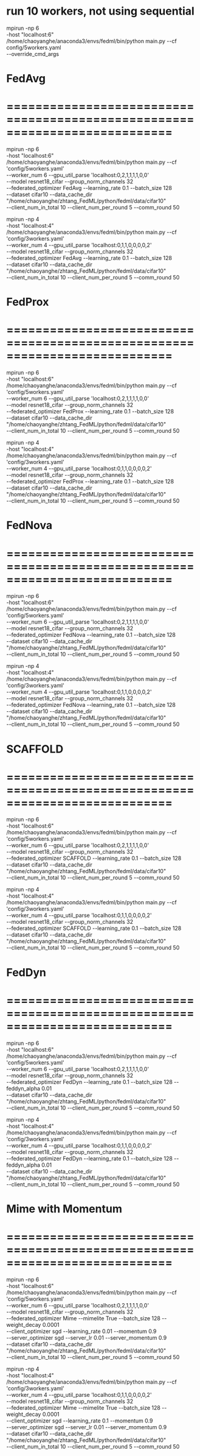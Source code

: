 
# run 10 workers, not using sequential
mpirun -np 6 \
-host "localhost:6" \
/home/chaoyanghe/anaconda3/envs/fedml/bin/python main.py --cf config/5workers.yaml \
--override_cmd_args






#     FedAvg
# ===========================================================================
mpirun -np 6 \
-host "localhost:6" \
/home/chaoyanghe/anaconda3/envs/fedml/bin/python main.py --cf 'config/5workers.yaml' \
--worker_num 6 --gpu_util_parse 'localhost:0,2,1,1,1,1,0,0' \
--model resnet18_cifar  --group_norm_channels 32 \
--federated_optimizer FedAvg  --learning_rate 0.1 --batch_size 128 \
--dataset cifar10  --data_cache_dir "/home/chaoyanghe/zhtang_FedML/python/fedml/data/cifar10" \
--client_num_in_total 10 --client_num_per_round 5 --comm_round 50




mpirun -np 4 \
-host "localhost:4" \
/home/chaoyanghe/anaconda3/envs/fedml/bin/python main.py --cf 'config/3workers.yaml' \
--worker_num 4 --gpu_util_parse 'localhost:0,1,1,0,0,0,0,2' \
--model resnet18_cifar  --group_norm_channels 32 \
--federated_optimizer FedAvg  --learning_rate 0.1 --batch_size 128 \
--dataset cifar10  --data_cache_dir "/home/chaoyanghe/zhtang_FedML/python/fedml/data/cifar10" \
--client_num_in_total 10 --client_num_per_round 5 --comm_round 50





#     FedProx
# ===========================================================================
mpirun -np 6 \
-host "localhost:6" \
/home/chaoyanghe/anaconda3/envs/fedml/bin/python main.py --cf 'config/5workers.yaml' \
--worker_num 6 --gpu_util_parse 'localhost:0,2,1,1,1,1,0,0' \
--model resnet18_cifar  --group_norm_channels 32 \
--federated_optimizer FedProx  --learning_rate 0.1 --batch_size 128 \
--dataset cifar10  --data_cache_dir "/home/chaoyanghe/zhtang_FedML/python/fedml/data/cifar10" \
--client_num_in_total 10 --client_num_per_round 5 --comm_round 50



mpirun -np 4 \
-host "localhost:4" \
/home/chaoyanghe/anaconda3/envs/fedml/bin/python main.py --cf 'config/3workers.yaml' \
--worker_num 4 --gpu_util_parse 'localhost:0,1,1,0,0,0,0,2' \
--model resnet18_cifar  --group_norm_channels 32 \
--federated_optimizer FedProx  --learning_rate 0.1 --batch_size 128 \
--dataset cifar10  --data_cache_dir "/home/chaoyanghe/zhtang_FedML/python/fedml/data/cifar10" \
--client_num_in_total 10 --client_num_per_round 5 --comm_round 50






#     FedNova
# ===========================================================================
mpirun -np 6 \
-host "localhost:6" \
/home/chaoyanghe/anaconda3/envs/fedml/bin/python main.py --cf 'config/5workers.yaml' \
--worker_num 6 --gpu_util_parse 'localhost:0,2,1,1,1,1,0,0' \
--model resnet18_cifar  --group_norm_channels 32 \
--federated_optimizer FedNova  --learning_rate 0.1 --batch_size 128 \
--dataset cifar10  --data_cache_dir "/home/chaoyanghe/zhtang_FedML/python/fedml/data/cifar10" \
--client_num_in_total 10 --client_num_per_round 5 --comm_round 50




mpirun -np 4 \
-host "localhost:4" \
/home/chaoyanghe/anaconda3/envs/fedml/bin/python main.py --cf 'config/3workers.yaml' \
--worker_num 4 --gpu_util_parse 'localhost:0,1,1,0,0,0,0,2' \
--model resnet18_cifar  --group_norm_channels 32 \
--federated_optimizer FedNova  --learning_rate 0.1 --batch_size 128 \
--dataset cifar10  --data_cache_dir "/home/chaoyanghe/zhtang_FedML/python/fedml/data/cifar10" \
--client_num_in_total 10 --client_num_per_round 5 --comm_round 50




#     SCAFFOLD
# ===========================================================================
mpirun -np 6 \
-host "localhost:6" \
/home/chaoyanghe/anaconda3/envs/fedml/bin/python main.py --cf 'config/5workers.yaml' \
--worker_num 6 --gpu_util_parse 'localhost:0,2,1,1,1,1,0,0' \
--model resnet18_cifar  --group_norm_channels 32 \
--federated_optimizer SCAFFOLD  --learning_rate 0.1 --batch_size 128 \
--dataset cifar10  --data_cache_dir "/home/chaoyanghe/zhtang_FedML/python/fedml/data/cifar10" \
--client_num_in_total 10 --client_num_per_round 5 --comm_round 50




mpirun -np 4 \
-host "localhost:4" \
/home/chaoyanghe/anaconda3/envs/fedml/bin/python main.py --cf 'config/3workers.yaml' \
--worker_num 4 --gpu_util_parse 'localhost:0,1,1,0,0,0,0,2' \
--model resnet18_cifar  --group_norm_channels 32 \
--federated_optimizer SCAFFOLD  --learning_rate 0.1 --batch_size 128 \
--dataset cifar10  --data_cache_dir "/home/chaoyanghe/zhtang_FedML/python/fedml/data/cifar10" \
--client_num_in_total 10 --client_num_per_round 5 --comm_round 50





#     FedDyn
# ===========================================================================
mpirun -np 6 \
-host "localhost:6" \
/home/chaoyanghe/anaconda3/envs/fedml/bin/python main.py --cf 'config/5workers.yaml' \
--worker_num 6 --gpu_util_parse 'localhost:0,2,1,1,1,1,0,0' \
--model resnet18_cifar  --group_norm_channels 32 \
--federated_optimizer FedDyn  --learning_rate 0.1 --batch_size 128 --feddyn_alpha 0.01 \
--dataset cifar10  --data_cache_dir "/home/chaoyanghe/zhtang_FedML/python/fedml/data/cifar10" \
--client_num_in_total 10 --client_num_per_round 5 --comm_round 50




mpirun -np 4 \
-host "localhost:4" \
/home/chaoyanghe/anaconda3/envs/fedml/bin/python main.py --cf 'config/3workers.yaml' \
--worker_num 4 --gpu_util_parse 'localhost:0,1,1,0,0,0,0,2' \
--model resnet18_cifar  --group_norm_channels 32 \
--federated_optimizer FedDyn  --learning_rate 0.1 --batch_size 128 --feddyn_alpha 0.01 \
--dataset cifar10  --data_cache_dir "/home/chaoyanghe/zhtang_FedML/python/fedml/data/cifar10" \
--client_num_in_total 10 --client_num_per_round 5 --comm_round 50







#     Mime with Momentum
# ===========================================================================
mpirun -np 6 \
-host "localhost:6" \
/home/chaoyanghe/anaconda3/envs/fedml/bin/python main.py --cf 'config/5workers.yaml' \
--worker_num 6 --gpu_util_parse 'localhost:0,2,1,1,1,1,0,0' \
--model resnet18_cifar  --group_norm_channels 32 \
--federated_optimizer Mime  --mimelite True --batch_size 128  --weight_decay 0.0001 \
--client_optimizer sgd --learning_rate 0.01 --momentum 0.9 \
--server_optimizer sgd --server_lr 0.01  --server_momentum 0.9 \
--dataset cifar10  --data_cache_dir "/home/chaoyanghe/zhtang_FedML/python/fedml/data/cifar10" \
--client_num_in_total 10 --client_num_per_round 5 --comm_round 50





mpirun -np 4 \
-host "localhost:4" \
/home/chaoyanghe/anaconda3/envs/fedml/bin/python main.py --cf 'config/3workers.yaml' \
--worker_num 4 --gpu_util_parse 'localhost:0,1,1,0,0,0,0,2' \
--model resnet18_cifar  --group_norm_channels 32 \
--federated_optimizer Mime  --mimelite True --batch_size 128  --weight_decay 0.0001 \
--client_optimizer sgd --learning_rate 0.1 --momentum 0.9 \
--server_optimizer sgd --server_lr 0.01  --server_momentum 0.9 \
--dataset cifar10  --data_cache_dir "/home/chaoyanghe/zhtang_FedML/python/fedml/data/cifar10" \
--client_num_in_total 10 --client_num_per_round 5 --comm_round 50






































